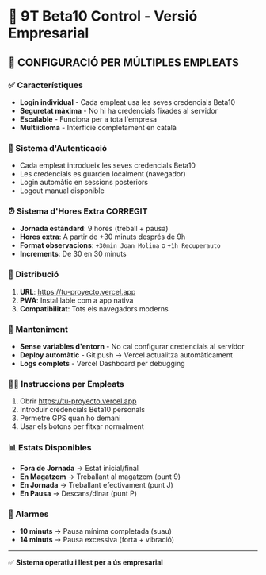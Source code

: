 # 🏢 9T Beta10 Control - Versió Empresarial

## 👥 CONFIGURACIÓ PER MÚLTIPLES EMPLEATS

### ✅ Característiques
- **Login individual** - Cada empleat usa les seves credencials Beta10
- **Seguretat màxima** - No hi ha credencials fixades al servidor  
- **Escalable** - Funciona per a tota l'empresa
- **Multiidioma** - Interfície completament en català

### 🔐 Sistema d'Autenticació
- Cada empleat introdueix les seves credencials Beta10
- Les credencials es guarden localment (navegador)
- Login automàtic en sessions posteriors
- Logout manual disponible

### ⏰ Sistema d'Hores Extra CORREGIT
- **Jornada estàndard**: 9 hores (treball + pausa)
- **Hores extra**: A partir de +30 minuts després de 9h
- **Format observacions**: `+30min Joan Molina` o `+1h Recuperauto`
- **Increments**: De 30 en 30 minuts

### 📱 Distribució
1. **URL**: https://tu-proyecto.vercel.app  
2. **PWA**: Instal·lable com a app nativa
3. **Compatibilitat**: Tots els navegadors moderns

### 🔧 Manteniment
- **Sense variables d'entorn** - No cal configurar credencials al servidor
- **Deploy automàtic** - Git push → Vercel actualitza automàticament
- **Logs complets** - Vercel Dashboard per debugging

### 👨‍💼 Instruccions per Empleats
1. Obrir https://tu-proyecto.vercel.app
2. Introduir credencials Beta10 personals
3. Permetre GPS quan ho demani
4. Usar els botons per fitxar normalment

### 📊 Estats Disponibles
- **Fora de Jornada** → Estat inicial/final
- **En Magatzem** → Treballant al magatzem (punt 9)
- **En Jornada** → Treballant efectivament (punt J)  
- **En Pausa** → Descans/dinar (punt P)

### 🚨 Alarmes
- **10 minuts** → Pausa mínima completada (suau)
- **14 minuts** → Pausa excessiva (forta + vibració)

---

✅ **Sistema operatiu i llest per a ús empresarial**
